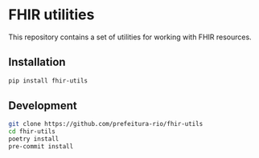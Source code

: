 # FHIR utilities

This repository contains a set of utilities for working with FHIR resources.

## Installation

```bash
pip install fhir-utils
```

## Development

```bash
git clone https://github.com/prefeitura-rio/fhir-utils
cd fhir-utils
poetry install
pre-commit install
```
